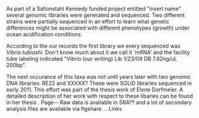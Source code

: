 As part of a Saltonstahl Kennedy funded project entitled "insert name" several genomic libraries were generated and sequenced. Two different strains were partially sequenced in an effort to learn what genetic differences might be associated with different phenotypes (growth) under ocean acidification conditions. 

According to the our records the first library we every sequenced was *Vibrio tubiashi*. Don't know much about it we call it 'mRNA' and the facility tube labeling indicated "Vibrio (our writing) Lib 1/23/09 DB 7.82ng/uL 200bp". 


The next occurance of this taxa was not until years later with two genomic DNA libraries: RE22 and XXXXX? These were SOLiD libraries sequenced in early 2011. This effort was part of the thesis work of Elene Dorfmeier. A detailed description of her work with respect to these libaries can be found in her thesis <add link>. Page-- Raw data is available in SRA?? and a lot of secondary analysis files are available via figshare. 
..
Links
